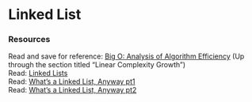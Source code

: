 # Linked List


### Resources

Read and save for reference: [Big O: Analysis of Algorithm Efficiency](https://codefellows.github.io/common_curriculum/data_structures_and_algorithms/Code_401/class-05/resources/big_oh.html) (Up through the section titled “Linear Complexity Growth”)  
Read: [Linked Lists](https://codefellows.github.io/common_curriculum/data_structures_and_algorithms/Code_401/class-05/resources/singly_linked_list.html)  
Read: [What’s a Linked List, Anyway pt1](https://medium.com/basecs/whats-a-linked-list-anyway-part-1-d8b7e6508b9d)  
Read: [What’s a Linked List, Anyway pt2](https://medium.com/basecs/whats-a-linked-list-anyway-part-2-131d96f71996)  
